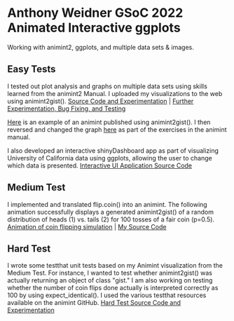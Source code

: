 # Anthony Weidner GSoC 2022 Animated Interactive ggplots
Working with animint2, ggplots, and multiple data sets & images.

## Easy Tests
I tested out plot analysis and graphs on multiple data sets using skills learned from the animint2 Manual. I uploaded my visualizations to the web using animint2gist(). 
[Source Code and Experimentation](https://github.com/AnthonyWeidner/rstats-gsoc2022-animint2-ggplots/blob/main/Easy%20Tests.Rmd) | [Further Experimentation, Bug Fixing, and Testing](https://github.com/AnthonyWeidner/rstats-gsoc2022-animint2-ggplots/tree/main/Easy%20Tests%20and%20Further%20Testing) 

[Here](http://bl.ocks.org/AnthonyWeidner/raw/b4fea91dbd238e16c4409b6d30aad0bb/) is an example of an animint published using animint2gist(). I then reversed and changed the graph [here](http://bl.ocks.org/AnthonyWeidner/raw/92002723f587bebeb1448049dbc189da/) as part of the exercises in the animint manual. 

I also developed an interactive shinyDashboard app as part of visualizing University of California data using ggplots, allowing the user to change which data is presented. [Interactive UI Application Source Code](https://github.com/AnthonyWeidner/rstats-gsoc2022-animint2-ggplots/blob/main/Interactive%20UI%20Program.Rmd)

## Medium Test
I implemented and translated flip.coin() into an animint. The following animation successfully displays a generated animint2gist() of a random distribution of heads (1) vs. tails (2) for 100 tosses of a fair coin (p=0.5). [Animation of coin flipping simulation](http://bl.ocks.org/AnthonyWeidner/raw/1b5acc50d6c8a70dc8dc037338593efe/) | [My Source Code](https://github.com/AnthonyWeidner/rstats-gsoc2022-animint2-ggplots/blob/main/Medium%20Test%20flip.coin()%20implementation%20.Rmd)

## Hard Test
I wrote some testthat unit tests based on my Animint visualization from the Medium Test. For instance, I wanted to test whether animint2gist() was actually returning an object of class "gist." I am also working on testing whether the number of coin flips done actually is interpreted correctly as 100 by using expect_identical(). I used the various testthat resources available on the animint GitHub. [Hard Test Source Code and Experimentation](https://github.com/AnthonyWeidner/rstats-gsoc2022-animint2-ggplots/blob/main/Hard%20Test%20(Unit%20Testing).Rmd)
